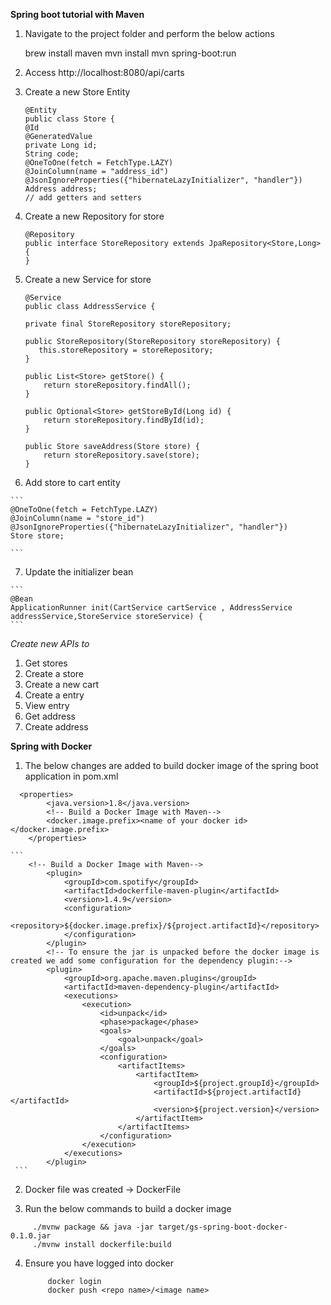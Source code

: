 **Spring boot tutorial with Maven**

1. Navigate to the project folder and perform the below actions

    brew install maven
    mvn install
    mvn spring-boot:run
    
2. Access http://localhost:8080/api/carts

3. Create a new Store Entity

    ```
    @Entity
    public class Store {
    @Id
    @GeneratedValue
    private Long id;
    String code;
    @OneToOne(fetch = FetchType.LAZY)
    @JoinColumn(name = "address_id")
    @JsonIgnoreProperties({"hibernateLazyInitializer", "handler"})
    Address address;
    // add getters and setters
    ```
    
 4. Create a new Repository for store
    
    ```
    @Repository
    public interface StoreRepository extends JpaRepository<Store,Long> {
    }

    ```
    
 5. Create a new Service for store
 
    ```
    @Service
    public class AddressService {

    private final StoreRepository storeRepository;

    public StoreRepository(StoreRepository storeRepository) {
       this.storeRepository = storeRepository;
    }

    public List<Store> getStore() {
        return storeRepository.findAll();
    }

    public Optional<Store> getStoreById(Long id) {
        return storeRepository.findById(id);
    }

    public Store saveAddress(Store store) {
        return storeRepository.save(store);
    }
    ```
    
  6. Add store to cart entity
  
    ```
    @OneToOne(fetch = FetchType.LAZY)
    @JoinColumn(name = "store_id")
    @JsonIgnoreProperties({"hibernateLazyInitializer", "handler"})
    Store store;

    ```
    
  7. Update the initializer bean
  
    ```
    @Bean
    ApplicationRunner init(CartService cartService , AddressService addressService,StoreService storeService) {
    ```    
 
 _Create new APIs to_ 
 1. Get stores
 2. Create a store 
 3. Create a new cart 
 4. Create a entry 
 5. View entry 
 6. Get address 
 7. Create address


**Spring with Docker**

1.  The below changes are added to build docker image of the spring boot application in pom.xml
  
  ```
    <properties>
          <java.version>1.8</java.version>
          <!-- Build a Docker Image with Maven-->
          <docker.image.prefix><name of your docker id></docker.image.prefix>
      </properties>
   ```
   
    ```
        <!-- Build a Docker Image with Maven-->
            <plugin>
                <groupId>com.spotify</groupId>
                <artifactId>dockerfile-maven-plugin</artifactId>
                <version>1.4.9</version>
                <configuration>
                    <repository>${docker.image.prefix}/${project.artifactId}</repository>
                </configuration>
            </plugin>
            <!-- To ensure the jar is unpacked before the docker image is created we add some configuration for the dependency plugin:-->
            <plugin>
                <groupId>org.apache.maven.plugins</groupId>
                <artifactId>maven-dependency-plugin</artifactId>
                <executions>
                    <execution>
                        <id>unpack</id>
                        <phase>package</phase>
                        <goals>
                            <goal>unpack</goal>
                        </goals>
                        <configuration>
                            <artifactItems>
                                <artifactItem>
                                    <groupId>${project.groupId}</groupId>
                                    <artifactId>${project.artifactId}</artifactId>
                                    <version>${project.version}</version>
                                </artifactItem>
                            </artifactItems>
                        </configuration>
                    </execution>
                </executions>
            </plugin>
     ``` 
     
 
2.  Docker file was created -> DockerFile

3.  Run the below commands to build a docker image
   ``` 
        ./mvnw package && java -jar target/gs-spring-boot-docker-0.1.0.jar
        ./mvnw install dockerfile:build
   ``` 
    
4. Ensure you have logged into docker
   ``` 
        docker login
        docker push <repo name>/<image name>
   ```      